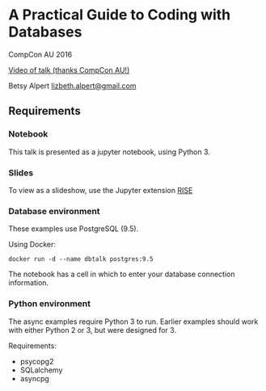 # A Practical Guide to Coding with Databases

CompCon AU 2016

[Video of talk (thanks CompCon AU!)](https://youtu.be/4xhSf5DMyrU?list=PLeiahqHp4F82ED1_LzsuPNM6K273azDjh)

Betsy Alpert
lizbeth.alpert@gmail.com

## Requirements

### Notebook

This talk is presented as a jupyter notebook, using Python 3.

### Slides

To view as a slideshow, use the Jupyter extension [RISE](https://github.com/damianavila/RISE)

### Database environment

These examples use PostgreSQL (9.5).

Using Docker:

`docker run -d --name dbtalk postgres:9.5`

The notebook has a cell in which to enter your database connection information.

### Python environment

The async examples require Python 3 to run. Earlier examples should work with either Python 2 or 3, but were designed for 3.

Requirements:
* psycopg2
* SQLalchemy
* asyncpg

